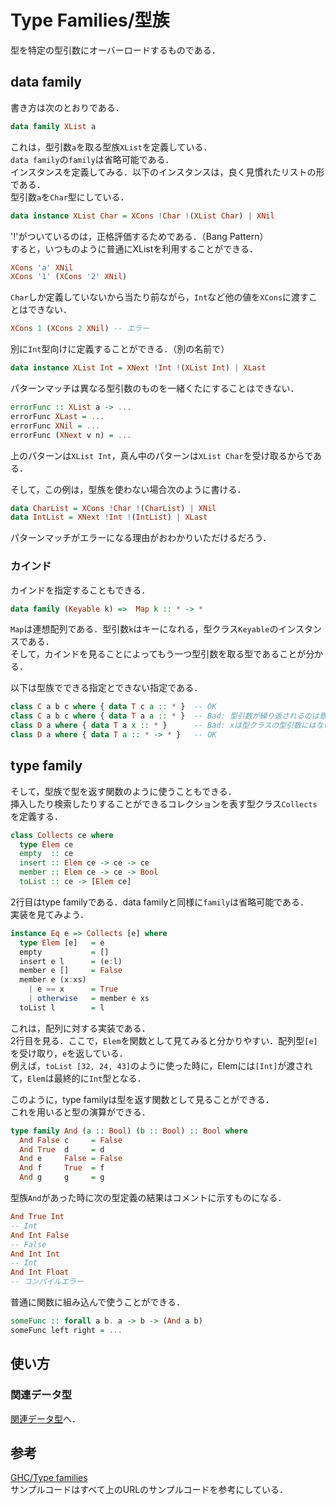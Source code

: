 # Type Families/型族
型を特定の型引数にオーバーロードするものである．  
## data family
書き方は次のとおりである．
```haskell
data family XList a
```
これは，型引数`a`を取る型族`XList`を定義している．  
`data family`の`family`は省略可能である．  
インスタンスを定義してみる．以下のインスタンスは，良く見慣れたリストの形である．  
型引数`a`を`Char`型にしている．
```haskell
data instance XList Char = XCons !Char !(XList Char) | XNil
```
'!'がついているのは，正格評価するためである．（Bang Pattern）  
すると，いつものように普通にXListを利用することができる．  
```haskell
XCons 'a' XNil
XCons '1' (XCons '2' XNil)
```
`Char`しか定義していないから当たり前ながら，`Int`など他の値を`XCons`に渡すことはできない．
```haskell
XCons 1 (XCons 2 XNil) -- エラー
```
別に`Int`型向けに定義することができる．（別の名前で）
```haskell
data instance XList Int = XNext !Int !(XList Int) | XLast
```
パターンマッチは異なる型引数のものを一緒くたにすることはできない．
```haskell
errorFunc :: XList a -> ...
errorFunc XLast = ...
errorFunc XNil = ...
errorFunc (XNext v n) = ...
```
上のパターンは`XList Int`，真ん中のパターンは`XList Char`を受け取るからである．  

そして，この例は，型族を使わない場合次のように書ける．
```haskell
data CharList = XCons !Char !(CharList) | XNil
data IntList = XNext !Int !(IntList) | XLast
```
パターンマッチがエラーになる理由がおわかりいただけるだろう．

### カインド
カインドを指定することもできる．
```haskell
data family (Keyable k) =>  Map k :: * -> *
```
`Map`は連想配列である．型引数`k`はキーになれる，型クラス`Keyable`のインスタンスである．  
そして，カインドを見ることによってもう一つ型引数を取る型であることが分かる．

以下は型族でできる指定とできない指定である．
```haskell
class C a b c where { data T c a :: * }  -- OK
class C a b c where { data T a a :: * }  -- Bad: 型引数が繰り返されるのは意味がない．
class D a where { data T a x :: * }      -- Bad: xは型クラスの型引数にはない．以下のように書く．
class D a where { data T a :: * -> * }   -- OK
```

## type family
そして，型族で型を返す関数のように使うこともできる．  
挿入したり検索したりすることができるコレクションを表す型クラス`Collects`を定義する．
```haskell
class Collects ce where
  type Elem ce
  empty  :: ce
  insert :: Elem ce -> ce -> ce
  member :: Elem ce -> ce -> Bool
  toList :: ce -> [Elem ce]
```
2行目はtype familyである．data familyと同様に`family`は省略可能である．  
実装を見てみよう．  
```haskell
instance Eq e => Collects [e] where
  type Elem [e]   = e
  empty           = []
  insert e l      = (e:l)
  member e []     = False
  member e (x:xs) 
    | e == x      = True
    | otherwise   = member e xs
  toList l        = l
```
これは，配列に対する実装である．  
2行目を見る．ここで，`Elem`を関数として見てみると分かりやすい．配列型`[e]`を受け取り，`e`を返している．  
例えば，`toList [32, 24, 43]`のように使った時に，Elemには`[Int]`が渡されて，`Elem`は最終的に`Int`型となる．

このように，type familyは型を返す関数として見ることができる．  
これを用いると型の演算ができる．
```haskell
type family And (a :: Bool) (b :: Bool) :: Bool where
  And False c     = False
  And True  d     = d
  And e     False = False
  And f     True  = f
  And g     g     = g
```
型族`And`があった時に次の型定義の結果はコメントに示すものになる．
```haskell
And True Int
-- Int
And Int False 
-- False
And Int Int
-- Int
And Int Float
-- コンパイルエラー
```
普通に関数に組み込んで使うことができる．
```haskell
someFunc :: forall a b. a -> b -> (And a b)
someFunc left right = ...
```

## 使い方
### 関連データ型
[関連データ型](../misc/AssociatedDataType.md)へ．

## 参考
[GHC/Type families](https://wiki.haskell.org/GHC/Type_families)  
サンプルコードはすべて上のURLのサンプルコードを参考にしている．